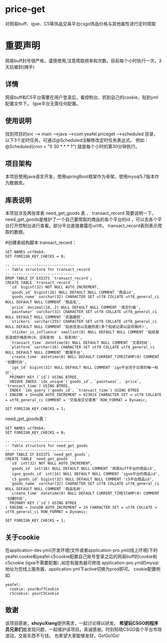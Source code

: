 # price-get
对网易buff、igxe、C5等饰品交易平台csgo饰品价格与其他属性进行定时爬取

# 重要声明
网易buff封号很严格，谨慎使用,注意爬取频率和次数。目前每个小时执行一次，3天后被封(摊手)

## 详情
网易buff和C5平台需要在用户登录后，看控制台，抓到自己的cookie，贴到yml配置文件下。
Igxe平台无需任何配置。


## 使用说明
找到项目的src --> main -->java -->com.yeafel.priceget -->scheduled 目录，以下3个定时任务，可通过@Scheduled注解修改定时任务表达式。
例如：  @Scheduled(cron = "0 30 * * * ?")   就是每个小时的第30分钟执行。




## 项目架构
本项目使用java语言开发，使用springBoot框架作为骨架。使用mysql5.7版本作为数据库。




## 库表说明
本项目涉及两张库表  need_get_goods 表  、  transact_record
简要说明一下， need_get_goods是维护了一个自己要爬取的商品的各个平台的id ，可以去各个平台打开控制台进行查看。部分平台直接暴露在url中。
transact_record表则表示爬取的数据。


#创建表结构脚本
transact_record：
```
SET NAMES utf8mb4;
SET FOREIGN_KEY_CHECKS = 0;

-- ----------------------------
-- Table structure for transact_record
-- ----------------------------
DROP TABLE IF EXISTS `transact_record`;
CREATE TABLE `transact_record`  (
  `id` bigint(32) NOT NULL AUTO_INCREMENT,
  `goods_id` bigint(16) NULL DEFAULT NULL COMMENT '商品id',
  `goods_name` varchar(32) CHARACTER SET utf8 COLLATE utf8_general_ci NULL DEFAULT NULL COMMENT '商品名',
  `price` decimal(10, 2) NULL DEFAULT NULL COMMENT '成交价格',
  `paintwear` varchar(32) CHARACTER SET utf8 COLLATE utf8_general_ci NULL DEFAULT NULL COMMENT '武器磨损',
  `stickers` varchar(255) CHARACTER SET utf8 COLLATE utf8_general_ci NULL DEFAULT NULL COMMENT '贴纸信息以及磨损度(多个贴纸记录以逗号隔开)',
  `sticker_is_influence` smallint(8) NULL DEFAULT NULL COMMENT '贴纸是否造成价格影响(0、没有影响  1、有影响)',
  `transact_time` datetime(0) NULL DEFAULT NULL COMMENT '交易时间',
  `platform` varchar(16) CHARACTER SET utf8 COLLATE utf8_general_ci NULL DEFAULT NULL COMMENT '数据平台',
  `create_time` datetime(0) NULL DEFAULT CURRENT_TIMESTAMP(0) COMMENT '创建时间',
  `igx_id` bigint(32) NULL DEFAULT NULL COMMENT 'igx平台对于记录的唯一标识',
  PRIMARY KEY (`id`) USING BTREE,
  UNIQUE INDEX `idx_unique`(`goods_id`, `paintwear`, `price`, `transact_time`) USING BTREE,
  INDEX `idx_query`(`goods_id`, `transact_time`) USING BTREE
) ENGINE = InnoDB AUTO_INCREMENT = 623014 CHARACTER SET = utf8 COLLATE = utf8_general_ci COMMENT = '交易成交记录表' ROW_FORMAT = Dynamic;

SET FOREIGN_KEY_CHECKS = 1;
```

need_get_goods表：
```
SET NAMES utf8mb4;
SET FOREIGN_KEY_CHECKS = 0;

-- ----------------------------
-- Table structure for need_get_goods
-- ----------------------------
DROP TABLE IF EXISTS `need_get_goods`;
CREATE TABLE `need_get_goods`  (
  `id` int(32) NOT NULL AUTO_INCREMENT,
  `goods_id` int(16) NULL DEFAULT NULL COMMENT '网易buff平台的商品id',
  `igxe_goods_id` int(16) NULL DEFAULT NULL COMMENT 'igxe平台的商品id',
  `c5_goods_id` bigint(32) NULL DEFAULT NULL COMMENT 'c5平台商品id',
  `goods_name` varchar(32) CHARACTER SET utf8 COLLATE utf8_general_ci NULL DEFAULT NULL COMMENT '商品名称',
  `create_time` datetime(0) NULL DEFAULT CURRENT_TIMESTAMP(0) COMMENT '创建时间',
  PRIMARY KEY (`id`) USING BTREE
) ENGINE = InnoDB AUTO_INCREMENT = 24 CHARACTER SET = utf8 COLLATE = utf8_general_ci ROW_FORMAT = Dynamic;

SET FOREIGN_KEY_CHECKS = 1;
```

## 关于cookie
在application-dev.yml(开发环境)文件或者application-pro.yml(线上环境)下的yeafel.cookie和yeafel.c5cookie配置自己账号登录之后的网易buff的cookie和c5cookie (igxe不需要配置)
,如您有服务器可修改 application-pro.yml的mysql地址为您线上服务器，application.yml下active切换为prod即可。
cookie配置例如:
```
yeafel:
  cookie: yourBuffCookie
  c5cookie: yourC5Cookie
```



## 致谢
该项目感谢，**shuyuXiang**提供需求，一起讨论得以研发。
**希望玩CSGO的程序员兄弟们**能发现问题，一起维护该项目。真诚感谢。时刻知晓CSGO各个平台市场波动，交易东西不亏钱。
也希望大家能够发财，Go!Go!Go!
